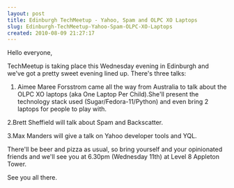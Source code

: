 ```yaml
---
layout: post
title: Edinburgh TechMeetup - Yahoo, Spam and OLPC XO Laptops
slug: Edinburgh-TechMeetup-Yahoo-Spam-OLPC-XO-Laptops
created: 2010-08-09 21:27:17
---
```


Hello everyone,

TechMeetup is taking place this Wednesday evening in Edinburgh and we've got a pretty sweet evening lined up. There's three talks:

1. Aimee Maree Forsstrom came all the way from Australia to talk about the OLPC XO laptops (aka One Laptop Per Child).She'll present the technology stack used (Sugar/Fedora-11/Python) and even bring 2 laptops for people to play with.

2.Brett Sheffield will talk about Spam and Backscatter.

3.Max Manders will give a talk on Yahoo developer tools and YQL.


There'll be beer and pizza as usual, so bring yourself and your opinionated friends and we'll see you at 6.30pm (Wednesday 11th) at Level 8 Appleton Tower.


See you all there.